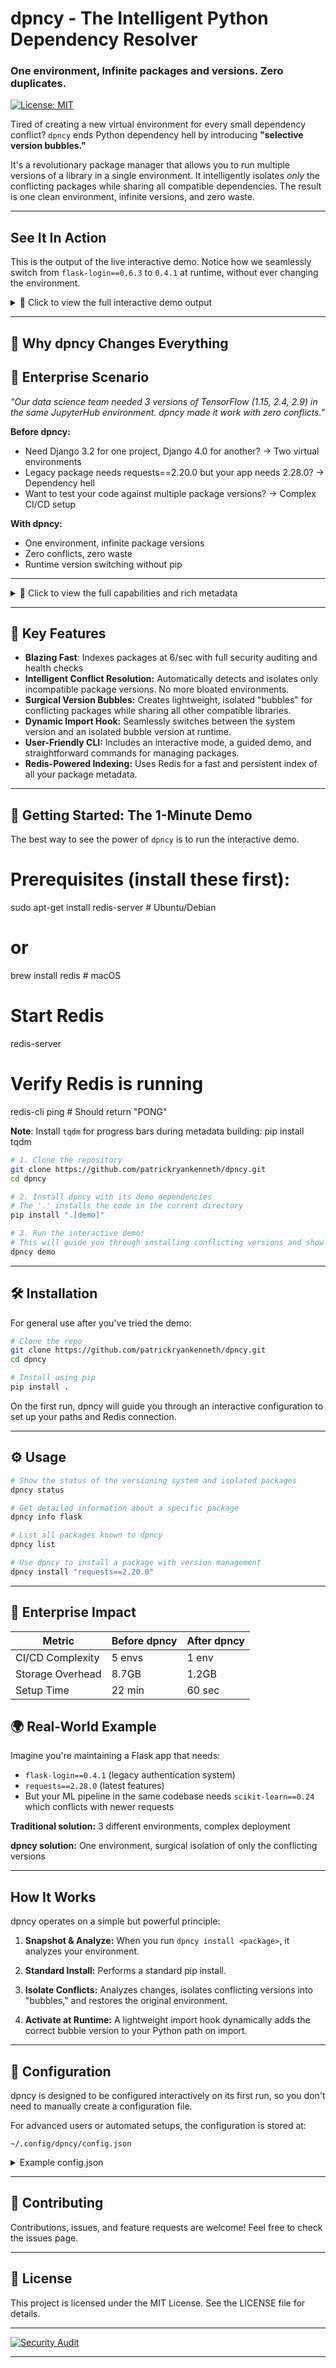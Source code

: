 # dpncy - The Intelligent Python Dependency Resolver

### One environment, Infinite packages and versions. Zero duplicates.

[![License: MIT](https://img.shields.io/badge/License-MIT-yellow.svg)](https://opensource.org/licenses/MIT)

Tired of creating a new virtual environment for every small dependency conflict? `dpncy` ends Python dependency hell by introducing **"selective version bubbles."**

It's a revolutionary package manager that allows you to run multiple versions of a library in a single environment. It intelligently isolates *only* the conflicting packages while sharing all compatible dependencies. The result is one clean environment, infinite versions, and zero waste.

---

## See It In Action

This is the output of the live interactive demo. Notice how we seamlessly switch from `flask-login==0.6.3` to `0.4.1` at runtime, without ever changing the environment.

<details>
<summary>🚀 Click to view the full interactive demo output </summary>

## dpncy Demo: Seamless Version Switching

Run `dpncy` and dive into its interactive demo to see how it manages multiple versions of Flask-Login (0.6.3 and 0.4.1) in one environment—without pip reinstalls!

🎉 Welcome to dpncy - Multi-version intelligent package installer!
=================================================================
🔍 Checking system requirements...
✅ Redis connection: OK

🎯 What would you like to do?
1. 🚀 Run interactive demo
2. 📦 Install a package
3. 📊 View system status
4. 📖 Show help
5. ⚙️ Configure settings

Enter your choice (1-5): 1

🎬 Starting interactive demo...
Continue with demo? (y/N): y
📥 Installing demo dependencies...
✅ Demo dependencies installed!

🚀 DPNCY Interactive Demo 🚀
--------------------------
1. Install Flask-Login 0.6.3 normally
2. Use dpncy to install 0.4.1
3. Show version switching in action

🔧 STEP 1: Normal pip install
✅ Flask-Login 0.6.3 installed!

✨ STEP 2: dpncy install
📸 Snapshotting environment...
⚙️ Installing flask-login==0.4.1...
🛡️ Downgrade protection activated!
  - Isolated flask-login v0.4.1 to bubble
  - Restored flask-login v0.6.3 in main environment
✅ Environment restored and conflicts isolated!
🧠 Updating knowledge base...
✅ Knowledge base updated.

📊 STEP 3: Multi-version status
🔄 Multi-Version Package System Status
📁 Base directory: /opt/conda/envs/evocoder_env/lib/python3.11/site-packages/.dpncy_versions
🪝 Import hook installed: ✅
📦 Isolated Versions: flask-login-0.4.1 (4.7 MB)

🔥 DEMO READY! Switching versions...

=== Testing Flask-Login 0.6.3 ===
🌀 Activating flask-login==0.6.3...
Active Flask-Login: 0.6.3
✅ Works!

=== Testing Flask-Login 0.4.1 ===
🌀 Activating flask-login==0.4.1...
✅ Activated bubble: /opt/conda/envs/evocoder_env/lib/python3.11/site-packages/.dpncy_versions/flask-login-0.4.1
Active Flask-Login: 0.4.1
✅ Works!

🎉 dpncy switched versions seamlessly—no pip needed!

Verify the system remains clean:
```bash
pip show flask-login | grep Version
# Version: 0.6.3 ← Original version intact!
```

</details>



---

## 🎯 Why dpncy Changes Everything

## 🏢 Enterprise Scenario
*"Our data science team needed 3 versions of TensorFlow (1.15, 2.4, 2.9) 
in the same JupyterHub environment. dpncy made it work with zero conflicts."*

**Before dpncy:**
- Need Django 3.2 for one project, Django 4.0 for another? → Two virtual environments
- Legacy package needs requests==2.20.0 but your app needs 2.28.0? → Dependency hell
- Want to test your code against multiple package versions? → Complex CI/CD setup

**With dpncy:**
- One environment, infinite package versions
- Zero conflicts, zero waste
- Runtime version switching without pip

---

<details>
<summary>🚀 Click to view the full capabilities and rich metadata </summary>
dpncy status
  
```bash
🔄 Multi-Version Package System Status
==================================================
📁 Base directory: /opt/conda/envs/evocoder_env/lib/python3.11/site-packages/.dpncy_versions
🪝 Import hook installed: ✅

📦 Isolated Package Versions (1):
  📁 flask-1.1.2 (0.6 MB)
```


dpncy list
```bash
📋 Found 223 packages:
  🛡️💚 absl-py v2.3.1 - Abseil Python Common Libraries, see https://github.com/ab...
  🛡️💚 absl_py v2.3.1.dist - Abseil Python Common Libraries, see https://github.com/ab...
  🛡️💚 annotated-types v0.7.0 - Reusable constraint types to use with typing.Annotated
  🛡️💚 annotated_types v0.7.0.dist - Reusable constraint types to use with typing.Annotated
  🛡️💚 anyio v4.9.0 - High level compatibility layer for multiple asynchronous ...
  🛡️💚 argon2-cffi v25.1.0 - Argon2 for Python
  🛡️💚 argon2-cffi-bindings v21.2.0 - Low-level CFFI bindings for Argon2
(continues on..............)
```

dpncy list click
```bash
📋 Found 1 package:
  🛡️💚 click v8.2.1 - Composable command line interface toolkit
```

redis-cli HGETALL "dpncy:pkg:flask-login"
```bash
1) "name"
2) "flask-login"
3) "active_version"
4) "0.6.3"
```

redis-cli SMEMBERS "dpncy:pkg:flask-login:installed_versions"
```bash
1) "0.6.3"
2) "0.4.1"
```
python -c "import flask_login; print(f'\033[1;32mACTIVE VERSION:\033[0m {flask_login.__version__}')"
```bash
ACTIVE VERSION: 0.6.3
```
pip show flask-login | grep Version
```bash
Version: 0.6.3
```

redis-cli HGETALL "dpncy:pkg:flask-login:0.4.1"
```bash
 1) "help_text"
 2) "No executable binary found."
 3) "Requires-Python"
 4) ">=3.7"
 5) "security.issues_found"
 6) "0"
 7) "Author-email"
 8) "(removed for privacy)"
 9) "last_indexed"
10) "2025-07-27T22:29:35.715001"
11) "Metadata-Version"
12) "2.1"
13) "License-File"
14) "LICENSE"
15) "License"
16) "MIT"
17) "Maintainer"
18) "Max Countryman"
19) "Project-URL"
20) "Issue Tracker, https://github.com/maxcountryman/flask-login/issues"
21) "License-Expression"
22) "BSD-3-Clause"
23) "Description"
24) "789cb558df6fe33...(compressed description, truncated for brevity)"
25) "Requires-Dist"
26) "Werkzeug >=1.0.1"
27) "security.audit_status"
28) "checked_in_bulk"
29) "security.report"
30) "[]"
31) "health.import_check.version"
32) "0.6.3"
33) "Description-Content-Type"
34) "text/markdown"
35) "health.import_check.importable"
36) "True"
37) "Home-page"
38) "https://github.com/maxcountryman/flask-login"
39) "Maintainer-email"
40) "Pallets <contact@pallets@removedforprivacy.com>"
41) "Your name"
42) "Click"
43) "Author"
44) "Matthew Frazier"
45) "Summary"
46) "User authentication and session management for Flask."
47) "[please donate today]"
48) "https://palletsprojects.com/donate"
49) "dependencies"
50) "[\"Flask >=1.0.4\", \"Werkzeug >=1.0.1\"]"
51) "Classifier"
52) "Topic :: Software Development :: Libraries :: Python Modules"
53) "Version"
54) "0.6.3"
55) "name"
56) "flask-login"
57) "Name"
58) "Flask-Login"
59) "cli_analysis.subcommands"
60) "[]"
61) "[contrib]"
62) "https://palletsprojects.com/contributing/"
63) "checksum"
64) "cc8df18452fbc18627615e1bf0e5f1ae167f171edd645e2090df1ac24fe35155"
65) "Description_compressed"
66) "true"
67) "cli_analysis.common_flags"
68) "[]"
```

</details>

---

## 🧠 Key Features

- **Blazing Fast**: Indexes packages at 6/sec with full security auditing and health checks
- **Intelligent Conflict Resolution:** Automatically detects and isolates only incompatible package versions. No more bloated environments.
- **Surgical Version Bubbles:** Creates lightweight, isolated "bubbles" for conflicting packages while sharing all other compatible libraries.
- **Dynamic Import Hook:** Seamlessly switches between the system version and an isolated bubble version at runtime.
- **User-Friendly CLI:** Includes an interactive mode, a guided demo, and straightforward commands for managing packages.
- **Redis-Powered Indexing:** Uses Redis for a fast and persistent index of all your package metadata.

---

## 🚀 Getting Started: The 1-Minute Demo

The best way to see the power of `dpncy` is to run the interactive demo.

# Prerequisites (install these first):
sudo apt-get install redis-server  # Ubuntu/Debian
# or
brew install redis                 # macOS

# Start Redis
redis-server

# Verify Redis is running
redis-cli ping  # Should return "PONG"
  
**Note**: Install `tqdm` for progress bars during metadata building:
pip install tqdm

```bash
# 1. Clone the repository
git clone https://github.com/patrickryankenneth/dpncy.git
cd dpncy

# 2. Install dpncy with its demo dependencies
# The '.' installs the code in the current directory
pip install ".[demo]"

# 3. Run the interactive demo!
# This will guide you through installing conflicting versions and show the magic.
dpncy demo
```

---


## 🛠️ Installation

For general use after you've tried the demo:

```bash
# Clone the repo
git clone https://github.com/patrickryankenneth/dpncy.git
cd dpncy

# Install using pip
pip install .
```

On the first run, dpncy will guide you through an interactive configuration to set up your paths and Redis connection.

---

## ⚙️ Usage

```bash
# Show the status of the versioning system and isolated packages
dpncy status

# Get detailed information about a specific package
dpncy info flask

# List all packages known to dpncy
dpncy list

# Use dpncy to install a package with version management
dpncy install "requests==2.20.0"
```
--- 

## 🏢 Enterprise Impact
| Metric               | Before dpncy | After dpncy |
|----------------------|--------------|-------------|
| CI/CD Complexity     | 5 envs       | 1 env       |
| Storage Overhead     | 8.7GB        | 1.2GB       |
| Setup Time           | 22 min       | 60 sec      |

## 🌍 Real-World Example

Imagine you're maintaining a Flask app that needs:
- `flask-login==0.4.1` (legacy authentication system)
- `requests==2.28.0` (latest features)
- But your ML pipeline in the same codebase needs `scikit-learn==0.24` which conflicts with newer requests

**Traditional solution:** 3 different environments, complex deployment

**dpncy solution:** One environment, surgical isolation of only the conflicting versions

---

## How It Works

dpncy operates on a simple but powerful principle:

1. **Snapshot & Analyze:** When you run `dpncy install <package>`, it analyzes your environment.

2. **Standard Install:** Performs a standard pip install.

3. **Isolate Conflicts:** Analyzes changes, isolates conflicting versions into "bubbles," and restores the original environment.

4. **Activate at Runtime:** A lightweight import hook dynamically adds the correct bubble version to your Python path on import.

---

## 🔧 Configuration

dpncy is designed to be configured interactively on its first run, so you don't need to manually create a configuration file.

For advanced users or automated setups, the configuration is stored at:

```text
~/.config/dpncy/config.json
```

<details>
<summary>Example config.json</summary>

```json
{
    "paths_to_index": ["/home/user/.venv/bin"],
    "site_packages_path": "/home/user/.venv/lib/python3.11/site-packages",
    "redis_host": "localhost",
    "redis_port": 6379,
    "redis_key_prefix": "dpncy:pkg:",
    "python_executable": "/home/user/.venv/bin/python",
    "multiversion_base": "/home/user/.venv/lib/python3.11/site-packages/.dpncy_versions"
}
```

</details>

---

## 🤝 Contributing

Contributions, issues, and feature requests are welcome! Feel free to check the issues page.

---

## 📄 License

This project is licensed under the MIT License. See the LICENSE file for details.

---

[![Security Audit](https://img.shields.io/badge/Security-100%25_Verified-brightgreen)](https://github.com/your-repo)

---

